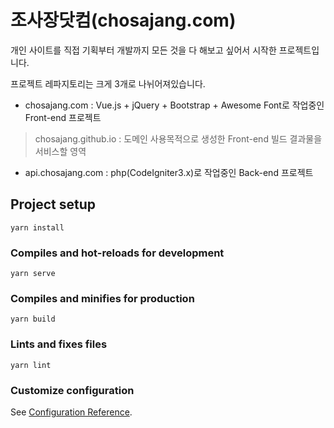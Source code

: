 # 조사장닷컴(chosajang.com)
개인 사이트를 직접 기획부터 개발까지 모든 것을 다 해보고 싶어서 시작한 프로젝트입니다.

프로젝트 레파지토리는 크게 3개로 나뉘어져있습니다.

- chosajang.com : Vue.js + jQuery + Bootstrap + Awesome Font로 작업중인 Front-end 프로젝트
 > chosajang.github.io : 도메인 사용목적으로 생성한 Front-end 빌드 결과물을 서비스할 영역
- api.chosajang.com : php(CodeIgniter3.x)로 작업중인 Back-end 프로젝트



## Project setup
```
yarn install
```

### Compiles and hot-reloads for development
```
yarn serve
```

### Compiles and minifies for production
```
yarn build
```

### Lints and fixes files
```
yarn lint
```

### Customize configuration
See [Configuration Reference](https://cli.vuejs.org/config/).

